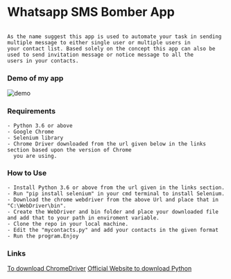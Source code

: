 # Whatsapp SMS Bomber App

```

As the name suggest this app is used to automate your task in sending multiple message to either single user or multiple users in 
your contact list. Based solely on the concept this app can also be used to send invitation message or notice message to all the
users in your contacts.

```
### Demo of my app

![demo](https://github.com/bagofcodes/Rotten-Scripts/blob/whatsappbomber/WhatsappSmsBomber/resources/Screenshot%20(113).png)

### Requirements

```
- Python 3.6 or above
- Google Chrome
- Selenium library
- Chrome Driver downloaded from the url given below in the links section based upon the version of Chrome 
  you are using.

```

### How to Use

```
- Install Python 3.6 or above from the url given in the links section.
- Run "pip install selenium" in your cmd terminal to install Selenium.
- Download the chrome webdriver from the above Url and place that in  "C:\WebDriver\bin".
- Create the WebDriver and bin folder and place your downloaded file and add that to your path in enviroment variable.
- Clone the repo in your local machine.
- Edit the "mycontacts.py" and add your contacts in the given format
- Run the program.Enjoy
```

### Links
[To download ChromeDriver](https://chromedriver.chromium.org/downloads)
[Official Website to download Python](https://www.python.org/downloads/)